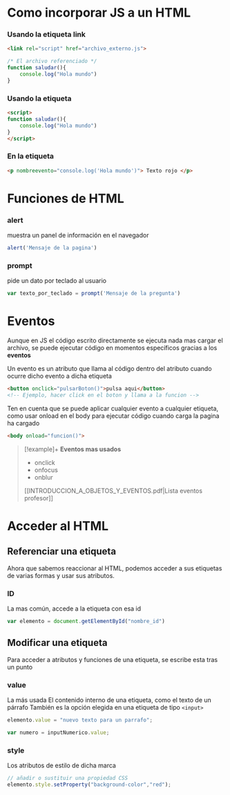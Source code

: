 # Como incorporar JS a un HTML


### Usando la etiqueta link
```html
<link rel="script" href="archivo_externo.js"> 
```
```js
/* El archivo referenciado */
function saludar(){
	console.log("Hola mundo")
}
```

### Usando la etiqueta 
```html
<script>
function saludar(){
	console.log("Hola mundo")
}
</script>
```

### En la etiqueta
```html
<p nombreevento="console.log('Hola mundo')"> Texto rojo </p>
```

# Funciones de HTML

### alert
muestra un panel de información en el navegador
```js
alert('Mensaje de la pagina')
```

### prompt
pide un dato por teclado al usuario
```js
var texto_por_teclado = prompt('Mensaje de la pregunta')
```





# Eventos
Aunque en JS el código escrito directamente se ejecuta nada mas cargar el archivo, se puede ejecutar código en momentos específicos gracias a los **eventos**

Un evento es un atributo que llama al código dentro del atributo cuando ocurre dicho evento a dicha etiqueta

```html
<button onclick="pulsarBoton()">pulsa aqui</button>
<!-- Ejemplo, hacer click en el boton y llama a la funcion -->
```

Ten en cuenta que se puede aplicar cualquier evento a cualquier etiqueta, como usar onload en el body para ejecutar código cuando carga la pagina ha cargado
```html
<body onload="funcion()">
```


>[!example]+  **Eventos mas usados**
> - onclick
> - onfocus
> - onblur
> 
> [[INTRODUCCION_A_OBJETOS_Y_EVENTOS.pdf|Lista eventos profesor]]

# Acceder al HTML
## Referenciar una etiqueta
Ahora que sabemos reaccionar al HTML, podemos acceder a sus etiquetas de varias formas y usar sus atributos.
### ID
La mas común, accede a la etiqueta con esa id
```js
var elemento = document.getElementById("nombre_id")
```

## Modificar una etiqueta

Para acceder a atributos y funciones de una etiqueta, se escribe esta tras un punto
### value
La más usada
El contenido interno de una etiqueta, como el texto de un párrafo
También es la opción elegida en una etiqueta de tipo ```<input>```
```js
elemento.value = "nuevo texto para un parrafo";

var numero = inputNumerico.value;
```
### style
Los atributos de estilo de dicha marca
```js
// añadir o sustituir una propiedad CSS
elemento.style.setProperty("background-color","red");
```
